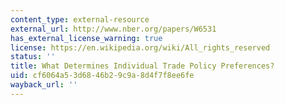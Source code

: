 ```yaml
---
content_type: external-resource
external_url: http://www.nber.org/papers/W6531
has_external_license_warning: true
license: https://en.wikipedia.org/wiki/All_rights_reserved
status: ''
title: What Determines Individual Trade Policy Preferences?
uid: cf6064a5-3d68-46b2-9c9a-8d4f7f8ee6fe
wayback_url: ''
---
```

